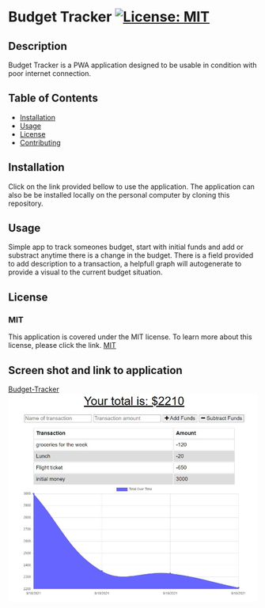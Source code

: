 # Budget Tracker [![License: MIT](https://img.shields.io/badge/License-MIT-yellow.svg)](https://opensource.org/licenses/MIT)

## Description

Budget Tracker is a PWA application designed to be usable in condition with poor internet connection. 

## Table of Contents

- [Installation](#installation)
- [Usage](#usage)
- [License](#license)
- [Contributing](#contributing)

## Installation

Click on the link provided bellow to use the application. The application can also be be installed locally on the personal computer by cloning this repository.

## Usage

Simple app to track someones budget, start with initial funds and add or substract anytime there is a change in the budget. There is a field provided to add description to a transaction, a helpfull graph will autogenerate to provide a visual to the current budget situation.

## License

### MIT

This application is covered under the MIT license. To learn more about this license,
please click the link. [MIT](https://choosealicense.com/licenses/mit/)


## Screen shot and link to application

[Budget-Tracker](https://young-mesa-16567.herokuapp.com/)
![screenshot budget-tracker](public/icons/screenshot.PNG)
